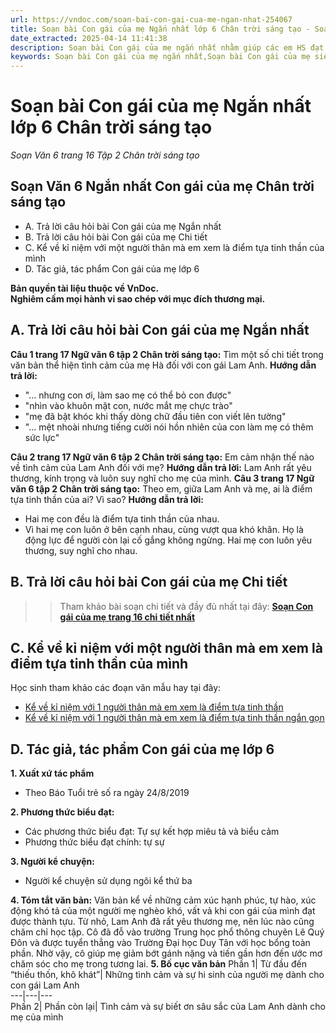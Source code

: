 ```yaml
---
url: https://vndoc.com/soan-bai-con-gai-cua-me-ngan-nhat-254067
title: Soạn bài Con gái của mẹ Ngắn nhất lớp 6 Chân trời sáng tạo - Soạn Văn 6 trang 16 Tập 2 Chân trời sáng tạo - VnDoc.com
date_extracted: 2025-04-14 11:41:38
description: Soạn bài Con gái của mẹ ngắn nhất nhằm giúp các em HS đạt kết quả tốt trong quá trình làm bài tập và học tập môn Ngữ văn lớp 6.
keywords: Soạn bài Con gái của mẹ ngắn nhất,Soạn bài Con gái của mẹ siêu ngắn,Soạn bài Con gái của mẹ ngắn gọn,Soạn bài Con gái của mẹ ngắn,Soạn văn 6 Con gái của mẹ,Soạn bài Con gái của mẹ,Soạn Con gái của mẹ,Con gái của mẹ,Con gái của mẹ lớp 6,ngữ văn 6,Con gái của mẹ thái bá dũng,ngữ văn 6 tập 1,soạn văn 6,soạn văn 6 tập 1,soạn văn lớp 6,soan van 6,ngữ văn lớp 6,văn lớp 6,văn 6,ngu van 6,soạn ngữ văn lớp 6,giải ngữ văn 6,cách soạn văn lớp 6,soạn ngữ văn 6,giải văn 6,giải ngữ văn lớp 6
---
```


# Soạn bài Con gái của mẹ Ngắn nhất lớp 6 Chân trời sáng tạo
 _Soạn Văn 6 trang 16 Tập 2 Chân trời sáng tạo_
## **Soạn Văn 6 Ngắn nhất Con gái của mẹ Chân trời sáng tạo**
  * A. Trả lời câu hỏi bài Con gái của mẹ Ngắn nhất
  * B. Trả lời câu hỏi bài Con gái của mẹ Chi tiết
  * C. Kể về kỉ niệm với một người thân mà em xem là điểm tựa tinh thần của mình
  * D. Tác giả, tác phẩm Con gái của mẹ lớp 6

**Bản quyền tài liệu thuộc về VnDoc.  
Nghiêm cấm mọi hành vi sao chép với mục đích thương mại.**
## **A. Trả lời câu hỏi bài Con gái của mẹ Ngắn nhất**
**Câu 1 trang 17 Ngữ văn 6 tập 2 Chân trời sáng tạo:** Tìm một số chi tiết trong văn bản thể hiện tình cảm của mẹ Hà đối với con gái Lam Anh.
**Hướng dẫn trả lời:**
  * "... nhưng con ơi, làm sao mẹ có thể bỏ con được"
  * "nhìn vào khuôn mặt con, nước mắt mẹ chực trào"
  * "mẹ đã bật khóc khi thấy dòng chữ đầu tiên con viết lên tường"
  * "... mệt nhoài nhưng tiếng cười nói hồn nhiên của con làm mẹ có thêm sức lực"

**Câu 2 trang 17 Ngữ văn 6 tập 2 Chân trời sáng tạo:** Em cảm nhận thế nào về tình cảm của Lam Anh đối với mẹ?
**Hướng dẫn trả lời:**
Lam Anh rất yêu thương, kính trọng và luôn suy nghĩ cho mẹ của mình.
**Câu 3 trang 17 Ngữ văn 6 tập 2 Chân trời sáng tạo:** Theo em, giữa Lam Anh và mẹ, ai là điểm tựa tinh thần của ai? Vì sao?
**Hướng dẫn trả lời:**
  * Hai mẹ con đều là điểm tựa tinh thần của nhau.
  * Vì hai mẹ con luôn ở bên cạnh nhau, cùng vượt qua khó khăn. Họ là động lực để người còn lại cố gắng không ngừng. Hai mẹ con luôn yêu thương, suy nghĩ cho nhau.

## **B. Trả lời câu hỏi bài Con gái của mẹ Chi tiết**
>> Tham khảo bài soạn chi tiết và đầy đủ nhất tại đây: **[Soạn Con gái của mẹ trang 16 chi tiết nhất](<https://vndoc.com/soan-con-gai-cua-me-242184>)**
## **C. Kể về kỉ niệm với một người thân mà em xem là điểm tựa tinh thần của mình**
Học sinh tham khảo các đoạn văn mẫu hay tại đây:
  * [Kể về kỉ niệm với 1 người thân mà em xem là điểm tựa tinh thần](<https://vndoc.com/doan-van-ke-ve-ki-niem-voi-mot-nguoi-than-ma-em-xem-la-diem-tua-tinh-than-cua-minh-254083>)
  * [Kể về kỉ niệm với 1 người thân mà em xem là điểm tựa tinh thần ngắn gọn](<https://vndoc.com/ke-ve-ki-niem-voi-nguoi-than-ma-em-xem-la-diem-tua-tinh-than-ngan-gon-256237>)

## 
## **D. Tác giả, tác phẩm Con gái của mẹ lớp 6**
**1\. Xuất xứ tác phẩm**
  * Theo Báo Tuổi trẻ số ra ngày 24/8/2019

**2\. Phương thức biểu đạt:**
  * Các phương thức biểu đạt: Tự sự kết hợp miêu tả và biểu cảm
  * Phương thức biểu đạt chính: tự sự

**3\. Người kể chuyện:**
  * Người kể chuyện sử dụng ngôi kể thứ ba

**4\. Tóm tắt văn bản:**
Văn bản kể về những cảm xúc hạnh phúc, tự hào, xúc động khó tả của một người mẹ nghèo khó, vất vả khi con gái của mình đạt được thành tựu. Từ nhỏ, Lam Anh đã rất yêu thương mẹ, nên lúc nào cũng chăm chỉ học tập. Cô đã đỗ vào trường Trung học phổ thông chuyên Lê Quý Đôn và được tuyển thẳng vào Trường Đại học Duy Tân với học bổng toàn phần. Nhờ vậy, cô giúp mẹ giảm bớt gánh nặng và tiến gần hơn đến ước mơ chăm sóc cho mẹ trong tương lai.
**5\. Bố cục văn bản**
Phần 1| Từ đầu đến “thiếu thốn, khô khát”| Những tình cảm và sự hi sinh của người mẹ dành cho con gái Lam Anh  
---|---|---  
Phần 2| Phần còn lại| Tình cảm và sự biết ơn sâu sắc của Lam Anh dành cho mẹ của mình
